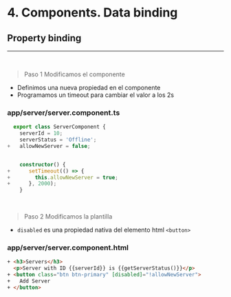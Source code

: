 # 4. Components. Data binding

## Property binding
---
<br>

> Paso 1 Modificamos el componente

- Definimos una nueva propiedad en el componente
- Programamos un timeout para cambiar el valor a los 2s

### app/server/server.component.ts
``` ts
  export class ServerComponent {
    serverId = 10;
    serverStatus = 'Offline';
+   allowNewServer = false;


    constructor() {
+      setTimeout(() => {
+        this.allowNewServer = true;
+      }, 2000);
    }
```
<br>

> Paso 2 Modificamos la plantilla

- `disabled` es una propiedad nativa del elemento html `<button>`
### app/server/server.component.html
``` html
+ <h3>Servers</h3>
  <p>Server with ID {{serverId}} is {{getServerStatus()}}</p>
+ <button class="btn btn-primary" [disabled]="!allowNewServer">
+   Add Server
+ </button>
```
<br>
